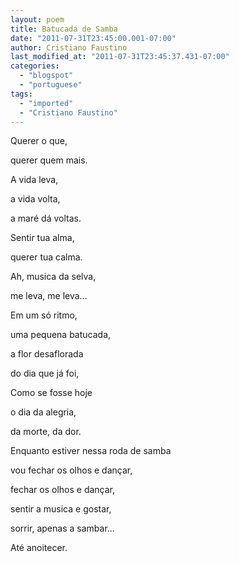 ```yaml
---
layout: poem
title: Batucada de Samba
date: "2011-07-31T23:45:00.001-07:00"
author: Cristiano Faustino
last_modified_at: "2011-07-31T23:45:37.431-07:00"
categories:
  - "blogspot"
  - "portuguese"
tags:
  - "imported"
  - "Cristiano Faustino"
---
```


Querer o que,

querer quem mais.

A vida leva,

a vida volta,

a maré dá voltas.

Sentir tua alma,

querer tua calma.

Ah, musica da selva,

me leva, me leva...

Em um só ritmo,

uma pequena batucada,

a flor desaflorada

do dia que já foi,

Como se fosse hoje

o dia da alegria,

da morte, da dor.

Enquanto estiver nessa roda de samba

vou fechar os olhos e dançar,

fechar os olhos e dançar,

sentir a musica e gostar,

sorrir, apenas a sambar...

Até anoitecer.